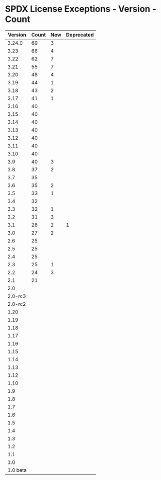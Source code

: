 # SPDX License Exceptions - Version - Count

| Version | Count | New | Deprecated |
| ------- | ----- | --- | ---------- |
| 3.24.0 | 69 | 3 | |
| 3.23 | 66 | 4 | |
| 3.22 | 62 | 7 | |
| 3.21 | 55 | 7 | |
| 3.20 | 48 | 4 | |
| 3.19 | 44 | 1 | |
| 3.18 | 43 | 2 | |
| 3.17 | 41 | 1 | |
| 3.16 | 40 | | |
| 3.15 | 40 | | |
| 3.14 | 40 | | |
| 3.13 | 40 | | |
| 3.12 | 40 | | |
| 3.11 | 40 | | |
| 3.10 | 40 | | |
| 3.9 | 40 | 3 | |
| 3.8 | 37 | 2 | |
| 3.7 | 35 | | |
| 3.6 | 35 | 2 | |
| 3.5 | 33 | 1 | |
| 3.4 | 32 | | |
| 3.3 | 32 | 1 | |
| 3.2 | 31 | 3 | |
| 3.1 | 28 | 2 | 1 |
| 3.0 | 27 | 2 | |
| 2.6 | 25 | | |
| 2.5 | 25 | | |
| 2.4 | 25 | | |
| 2.3 | 25 | 1 | |
| 2.2 | 24 | 3 | |
| 2.1 | 21 | | |
| 2.0 | | | |
| 2.0-rc3 | | | |
| 2.0-rc2 | | | |
| 1.20 | | | |
| 1.19 | | | |
| 1.18 | | | |
| 1.17 | | | |
| 1.16 | | | |
| 1.15 | | | |
| 1.14 | | | |
| 1.13 | | | |
| 1.12 | | | |
| 1.10 | | | |
| 1.9 | | | |
| 1.8 | | | |
| 1.7 | | | |
| 1.6 | | | |
| 1.5 | | | |
| 1.4 | | | |
| 1.3 | | | |
| 1.2 | | | |
| 1.1 | | | |
| 1.0 | | | |
| 1.0 beta | | | |
